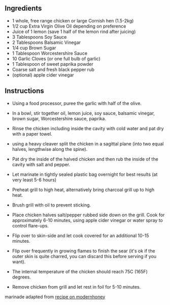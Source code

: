 ## Ingredients

* 1 whole, free range chicken or large Cornish hen (1.5-2kg)
* 1/2 cup Extra Virgin Olive Oil depending on preference
* Juice of 1 lemon (save 1 half of the lemon rind after juicing)
* 3 Tablespoons Soy Sauce
* 2 Tablespoons Balsamic Vinegar
* 1/4 cup Brown Sugar
* 1 Tablespoon Worcestershire Sauce
* 10 Garlic Cloves (or one full bulb of garlic)
* 1 Tablespoon of sweet paprika powder
* Coarse salt and fresh black pepper rub
* (optional) apple cider vinegar 

## Instructions

* Using a food processor, puree the garlic with half of the olive.
* In a bowl, stir together oil, lemon juice, soy sauce, balsamic vinegar, brown sugar, Worcestershire sauce, paprika.
* Rinse the chicken including inside the cavity with cold water and pat dry with a paper towel.
* using a heavy cleaver split the chicken in a sagittal plane (into two equal halves, lengthwise along the spine).
* Pat dry the inside of the halved chicken and then rub the inside of the cavity with salt and pepper.
* Let marinate in tightly sealed plastic bag overnight for best results (at very least 5-6 hours)

* Preheat grill to high heat, alternatively bring charcoal grill up to high heat.
* Brush grill with oil to prevent sticking.
* Place chicken halves salt/pepper rubbed side down on the grill. Cook for approximately 6-10 minutes, using apple cider vinegar or water spray to control flare-ups. 
* Flip over to skin-side and let cook covered for an additional 10-15 minutes. 
* Flip over frequently in growing flames to finish the sear (it's ok if the outer skin is quite charred, you can discard this before serving if you want).
* The internal temperature of the chicken should reach 75C (165F) degrees.
* Remove chicken from grill and let rest in foil for 5-10 minutes.

marinade adapted from [recipe on modernhoney](https://www.modernhoney.com/the-best-chicken-marinade-recipe/)
